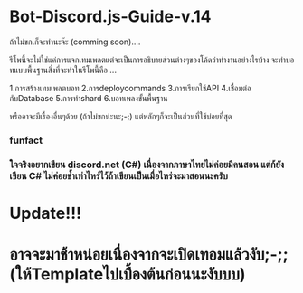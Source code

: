 # Bot-Discord.js-Guide-v.14
ถ้าไม่ขก.ก็จะทำนะจ๊ะ (comming soon)....

รีโพนี้จะไม่ใช่แค่การแจกเทมเพลตแต่จะเป็นการอธิบายส่วนต่างๆของโค้ดว่าทำงานอย่างไรบ้าง
จะทำบอทแบบพื้นฐานสิ่งที่จะทำในรีโพนี้คือ ...

1.การสร้างเทมเพลตบอท
2.การdeploycommands
3.การเรียกใช้API
4.เชื่อมต่อกับDatabase
5.การทำshard
6.บอทเพลงขั้นพื้นฐาน

หรืออาจะมีเรื่องอื่นๆด้วย (ถ้าไม่ขกน่ะนะ;-;) แต่หลักๆก็จะเป็นส่วนที่ใช้บ่อยที่สุด

<h3>funfact<h3>
ใจจริงอยากเขียน discord.net (C#) เนื่องจากภาษาไทยไม่ค่อยมีคนสอน
แต่ก้ยังเขียน C# ไม่ค่อยช้ำเท่าไหร่ไว้ถ้าเขียนเป็นเมื่อไหร่จะมาสอนนะครับ

<h1>Update!!!<h1>
  อาจจะมาช้าหน่อยเนื่องจากจะเปิดเทอมแล้วงับ;-;;
  (ให้Templateไปเบื้องต้นก่อนนะงับบบ)
